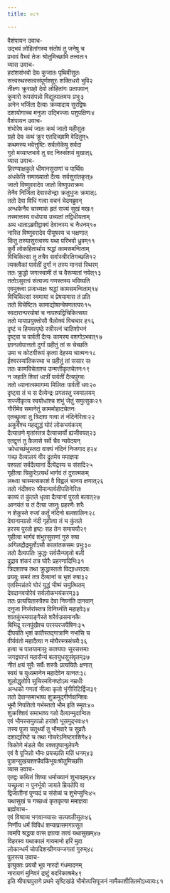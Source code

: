 ```yaml
---
title: ०८१

---
```

वैशंपायन उवाच-  
उद्भवं लोहितांगस्य संतोषं तु जनेषु च  
प्रभावं वैभवं तेजः श्रोतुमिच्छामि तत्त्वतः१  
व्यास उवाच-  
हरांशसंभवो देवः कुजातः पृथिवीसुतः  
सत्त्वस्थस्सत्वसंपूर्णश्शूरः शक्तिधरो भुवि२  
तीक्ष्णः क्रूरग्रहो देवो लोहितांगः प्रतापवान्  
कुमारो रूपसंपन्नो विद्युत्पातमयः प्रभुः३  
अनेन भर्जिता दैत्याः क्रव्यादाय सुरद्विषः  
दशायोगाच्च मनुजा उद्भिज्जाः पशुपक्षिणः४  
वैशंपायन उवाच-  
शंभोरेष कथं जातः कथं जातो महीसुतः  
ग्रहो देवः कथं क्रूर एतदिच्छामि वेदितुम्५  
कथमस्य भवेत्तुष्टिः सर्वलोकेषु सर्वदा  
गुरो मय्याप्तभावे तु वद निस्संशयं मुखात्६  
व्यास उवाच-  
हिरण्याक्षकुले धीमानसुराणां च पार्थिवः  
अंधकेति समाख्यातो दैत्यः सर्वसुरांतकृत्७  
जातो विष्णुवरादेव जातो विष्णुपराक्रमः  
तेनैव निर्जिता देवास्सेन्द्राः क्रतुभुजः क्रमात्८  
ततो देवा विधिं गत्वा वचनं चेदमब्रुवन्  
अन्धकेनैव चास्माकं हृतं राज्यं सुखं मखः९  
तस्मात्तस्य वधोपाय उच्यतां तद्विधीयताम्  
अथ धाताऽब्रवीद्वाक्यं देवानस्य च नैधनम्१०  
नास्ति विष्णुवरादेव पीयूषस्य च भक्षणात्  
किंतु तस्यासुरत्वस्य यथा परिभवो ध्रुवम्११  
कुर्वे लोकहितार्थाय श्रद्धां कामसमन्विताम्  
विचिकित्सा तु तत्रैव सर्वास्त्रीरतिगच्छति१२  
त्यक्त्वैकां पार्वतीं दुर्गां न तस्य मानसं स्थिरम्  
ततः क्रुद्धो जगत्स्वामी तं च वैरूप्यतां नयेत्१३  
ततोऽसुरत्वं संत्यज्य गणस्तस्य भविष्यति  
एवमुक्त्वा प्रजाध्यक्षः श्रद्धां कामसमन्विताम्१४  
विचिकित्सां स्वमायां च प्रेषयामास तं प्रति  
ततो विचेष्टितः कामाद्योषान्वेषणतत्परः१५  
स्वदारान्परयोषां च नापश्यद्विचिकित्सया  
ततो मायाप्रयुक्तोसौ त्रैलोक्यं विचचार ह१६  
दृष्टं च हिमवत्पृष्ठे स्त्रीरत्नं चातिशोभनं  
दृष्ट्वा च पार्वतीं दैत्यः कामस्य वशगोऽभवत्१७  
ज्ञानलोपात्ततो दुर्गां ग्रहीतुं तां स चेच्छति  
उमा च कोटवीरूपं कृत्वा देहस्य चात्मनः१८  
ईश्वरस्यांतिकस्था च ग्रहीतुं तां ससार सः  
ततः कामविचेताश्च उन्मत्तीकृतचेतनः१९  
न जहाति शिवां धात्रीं पार्वतीं दैत्यपुंगवः  
ततो ध्यानात्समागम्य मिलितः पार्वतीं धवः२०  
दृष्ट्वा तं च स दैत्येन्द्रः प्रगतस्तु स्वमालयम्  
सज्जीकृत्य स्वयोधांश्च शंभुं जेतुं समुत्सुकः२१  
गौरीमेव समानेतुं काममोहादचेतनः  
एतच्छ्रुत्वा तु त्रिदशा गत्वा तं नंदिनेरिताः२२  
अकुर्वंश्च महद्युद्धं घोरं लोकभयंकरम्  
दैत्यान्रणे मृतांस्तत्र दैत्याचार्यो ह्यजीवयत्२३  
एतद्वृत्तं तु कैलासे सर्वे चैव न्यवेदयन्  
क्रोधाच्छंभुस्तदा वाक्यं नंदिनं निजगाद ह२४  
गच्छ दैत्यालयं वीर द्रुतमेव ममाज्ञया  
पश्यतां सर्वदैत्यानां दैत्येंद्रस्य च संसदि२५  
गृहीत्वा चिकुरेऽत्यर्थं भार्गवं तं दुरात्मकम्  
लब्ध्वा चास्मत्सकाशं वै विह्वलं चानय क्षणात्२६  
ततो नंदीश्वरः श्रीमान्पार्वतीपतिनेरितः  
काव्यं तं कुंतले धृत्वा दैत्यानां पुरतो बलात्२७  
आनयंतं च तं दैत्या जघ्नुः प्रहरणैः शरैः  
न शेकुस्ते रुजां कर्तुं नंदिनो बलशालिनः२८  
देवानामग्रतो नंदी गृहीत्वा तं च कुंतले  
हरस्य पुरतो हृष्टः सह तेन समाययौ२९  
गृहीत्वा भार्गवं शंभुरसुराणां गुरुं रुषा  
अगिलद्रौद्रमूर्तोऽसौ कालांतकसमः प्रभुः३०  
ततो दैत्यपतिः क्रुद्धः सर्वसैन्यवृतो बली  
दुद्राव शंकरं तत्र घोरैः प्रहरणादिभिः३१  
त्रिदशाश्च तथा क्रुद्धास्ततो विद्याधरादयः  
प्रययुः समरं तत्र दैत्यानां च भृशं रुषा३२  
एतस्मिन्नंतरे घोरं युद्धं भीष्मं समुत्थितम्  
देवदानवयोरेवं सर्वलोकभयंकरम्३३  
ततः प्रत्ययितास्त्रैश्च देवा निघ्नंति दानवान्  
दनुजा निर्जरांस्तत्र विनिघ्नंति महाहवे३४  
शातकुंभमयाङ्गैस्ते शरैर्वज्रसमानकैः  
बिभिदू रत्नपुंखैश्च परस्परजयैषिणः३५  
दीपयंति भृशं कांतैस्तद्गात्राणि नभांसि च  
वीर्यवंतो महादैत्या न मोघैरस्त्रसंचयैः३६  
हत्वा च पातयामासुः काश्यपाः सुरसत्तमाः  
जगद्व्याप्तं महासैन्यं बलायुधसुसंवृतम्३७  
नीतं क्षयं सुरैः सर्वैः शस्त्रैः प्रत्ययितैः क्षणात्  
स्वयं च युध्यमानेन महादेवेन यत्नतः३८  
शूलोद्धृतोपि सुचिरमविनष्टोऽथ नम्रधीः  
अन्धको गणतां नीत्वा कृतो भृंगीरिटिर्द्विज३९  
ततो देवान्समाभाष्य शुक्रमुद्गीर्णवान्शिवः  
भूमौ निपतितो गर्भस्ततो भौम इति स्मृतः४०  
शुक्रश्शिवं समाभाष्य गतो दैत्यान्मुदान्वितः  
एवं भौमस्समुत्पन्नो हरांशो भूसमुद्भवः४१  
तस्य पूजा चतुर्थ्यां तु भौमवारे च सुव्रतैः  
दशाद्यरिष्टे च तथा गोचरेऽनिष्टराशिगे४२  
त्रिकोणे मंडले चैव रक्तपुष्पानुलेपनैः  
एवं वै पूजितो भौमः प्रयच्छति मतिं धनम्४३  
पुत्रान्सुखंयशश्चैवकिंभूयःश्रोतुमिच्छसि  
व्यास उवाच-  
एतद्वः कथितं शिष्या धर्माख्यानं शुभावहम्४४  
यच्छ्रुत्वा न पुनर्भूयो जायते म्रियतेपि वा  
द्विजातीनां पुण्यदं च संसेव्यं च शुभेप्सुभिः४५  
यथासुखं च गच्छध्वं कृतकृत्या ममाज्ञया  
ब्रह्मोवाच-  
एवं विश्राव्य भगवान्व्यासः सत्यवतीसुतः४६  
निर्णीय धर्मं विविधं शम्याप्रासमगात्सुत  
त्वमपि श्रद्धया वत्स ज्ञात्वा तत्त्वं यथासुखम्४७  
विहरस्व यथाकालं गायमानो हरिं मुदा  
लोकान्धर्मं चोपदिशन्प्रीणयन्जगतां गुरुम्४८  
पुलस्त्य उवाच-  
इत्युक्तः प्रययौ भूप नारदो गंधमादनम्  
नारायणं मुनिवरं द्रष्टुं बदरिकाश्रमे४९  
इति श्रीपाद्मपुराणे प्रथमे सृष्टिखंडे भौमोत्पत्तिपूजनं नामैकाशीतितमोऽध्यायः८१